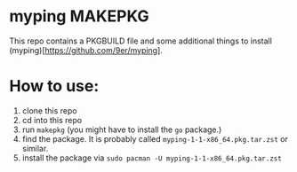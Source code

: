 # myping MAKEPKG

This repo contains a PKGBUILD file and some additional things to install
(myping)[https://github.com/9er/myping].

# How to use:

1. clone this repo
2. cd into this repo
3. run `makepkg` (you might have to install the `go` package.)
4. find the package. It is probably called `myping-1-1-x86_64.pkg.tar.zst` or similar.
5. install the package via `sudo pacman -U myping-1-1-x86_64.pkg.tar.zst`
